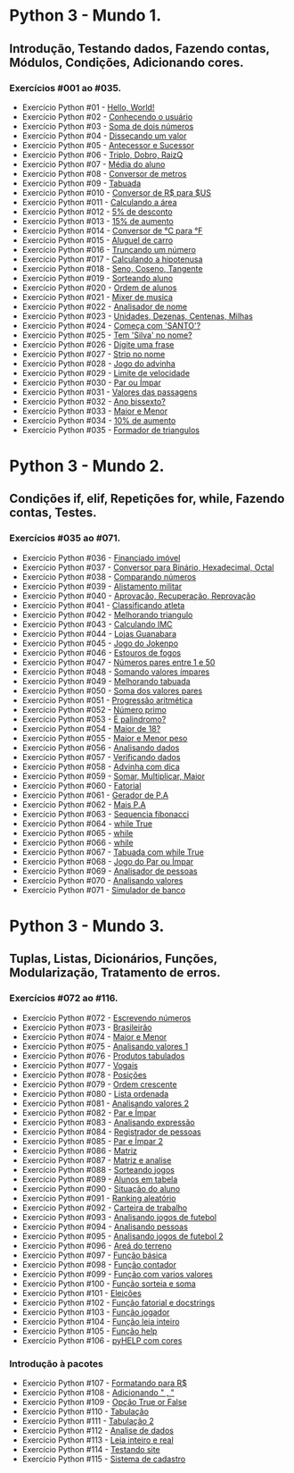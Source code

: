 # Python 3 - Mundo 1.
## Introdução, Testando dados, Fazendo contas, Módulos, Condições, Adicionando cores.
### Exercícios #001 ao #035.
- Exercício Python #01 - [Hello, World!](https://github.com/FelipePinheiroRegina/exerciciospython/blob/main/Python%203%20-%20Mundo%201/ex001.py)
- Exercício Python #02 - [Conhecendo o usuário](https://github.com/FelipePinheiroRegina/exerciciospython/blob/main/Python%203%20-%20Mundo%201/ex002.py)
- Exercício Python #03 - [Soma de dois números](https://github.com/FelipePinheiroRegina/exerciciospython/blob/main/Python%203%20-%20Mundo%201/ex003.py)
- Exercício Python #04 - [Dissecando um valor](https://github.com/FelipePinheiroRegina/exerciciospython/blob/main/Python%203%20-%20Mundo%201/ex004.py)
- Exercício Python #05 - [Antecessor e Sucessor](https://github.com/FelipePinheiroRegina/exerciciospython/blob/main/Python%203%20-%20Mundo%201/ex005.py)
- Exercício Python #06 - [Triplo, Dobro, RaizQ](https://github.com/FelipePinheiroRegina/exerciciospython/blob/main/Python%203%20-%20Mundo%201/ex006.py)
- Exercício Python #07 - [Média do aluno](https://github.com/FelipePinheiroRegina/exerciciospython/blob/main/Python%203%20-%20Mundo%201/ex007.py)
- Exercício Python #08 - [Conversor de metros](https://github.com/FelipePinheiroRegina/exerciciospython/blob/main/Python%203%20-%20Mundo%201/ex008.py)
- Exercício Python #09 - [Tabuada](https://github.com/FelipePinheiroRegina/exerciciospython/blob/main/Python%203%20-%20Mundo%201/ex009.py)
- Exercício Python #010 - [Conversor de R$ para $US](https://github.com/FelipePinheiroRegina/exerciciospython/blob/main/Python%203%20-%20Mundo%201/ex010.py)
- Exercício Python #011 - [Calculando a área](https://github.com/FelipePinheiroRegina/exerciciospython/blob/main/Python%203%20-%20Mundo%201/ex011.py)
- Exercício Python #012 - [5% de desconto](https://github.com/FelipePinheiroRegina/exerciciospython/blob/main/Python%203%20-%20Mundo%201/ex012.py)
- Exercício Python #013 - [15% de aumento](https://github.com/FelipePinheiroRegina/exerciciospython/blob/main/Python%203%20-%20Mundo%201/ex013.py)
- Exercício Python #014 - [Conversor de °C para °F](https://github.com/FelipePinheiroRegina/exerciciospython/blob/main/Python%203%20-%20Mundo%201/ex014.py)
- Exercício Python #015 - [Aluguel de carro](https://github.com/FelipePinheiroRegina/exerciciospython/blob/main/Python%203%20-%20Mundo%201/ex015.py)
- Exercício Python #016 - [Truncando um número](https://github.com/FelipePinheiroRegina/exerciciospython/blob/main/Python%203%20-%20Mundo%201/ex0116.py)
- Exercício Python #017 - [Calculando a hipotenusa](https://github.com/FelipePinheiroRegina/exerciciospython/blob/main/Python%203%20-%20Mundo%201/ex017.py)
- Exercício Python #018 - [Seno, Coseno, Tangente](https://github.com/FelipePinheiroRegina/exerciciospython/blob/main/Python%203%20-%20Mundo%201/ex018.py)
- Exercício Python #019 - [Sorteando aluno](https://github.com/FelipePinheiroRegina/exerciciospython/blob/main/Python%203%20-%20Mundo%201/ex019.py)
- Exercício Python #020 - [Ordem de alunos](https://github.com/FelipePinheiroRegina/exerciciospython/blob/main/Python%203%20-%20Mundo%201/ex020.py)
- Exercício Python #021 - [Mixer de musica](https://github.com/FelipePinheiroRegina/exerciciospython/blob/main/Python%203%20-%20Mundo%201/ex021.py)
- Exercício Python #022 - [Analisador de nome](https://github.com/FelipePinheiroRegina/exerciciospython/blob/main/Python%203%20-%20Mundo%201/ex022.py)
- Exercício Python #023 - [Unidades, Dezenas, Centenas, Milhas](https://github.com/FelipePinheiroRegina/exerciciospython/blob/main/Python%203%20-%20Mundo%201/ex023.py)
- Exercício Python #024 - [Começa com 'SANTO'?](https://github.com/FelipePinheiroRegina/exerciciospython/blob/main/Python%203%20-%20Mundo%201/ex024.py)
- Exercício Python #025 - [Tem 'Silva' no nome?](https://github.com/FelipePinheiroRegina/exerciciospython/blob/main/Python%203%20-%20Mundo%201/ex025.py)
- Exercício Python #026 - [Digite uma frase](https://github.com/FelipePinheiroRegina/exerciciospython/blob/main/Python%203%20-%20Mundo%201/ex026.py)
- Exercício Python #027 - [Strip no nome](https://github.com/FelipePinheiroRegina/exerciciospython/blob/main/Python%203%20-%20Mundo%201/ex027.py)
- Exercício Python #028 - [Jogo do advinha](https://github.com/FelipePinheiroRegina/exerciciospython/blob/main/Python%203%20-%20Mundo%201/ex028.py)
- Exercício Python #029 - [Limite de velocidade](https://github.com/FelipePinheiroRegina/exerciciospython/blob/main/Python%203%20-%20Mundo%201/ex029.py)
- Exercício Python #030 - [Par ou Ímpar](https://github.com/FelipePinheiroRegina/exerciciospython/blob/main/Python%203%20-%20Mundo%201/ex030.py)
- Exercício Python #031 - [Valores das passagens](https://github.com/FelipePinheiroRegina/exerciciospython/blob/main/Python%203%20-%20Mundo%201/ex031.py)
- Exercício Python #032 - [Ano bissexto?](https://github.com/FelipePinheiroRegina/exerciciospython/blob/main/Python%203%20-%20Mundo%201/ex032.py)
- Exercício Python #033 - [Maior e Menor](https://github.com/FelipePinheiroRegina/exerciciospython/blob/main/Python%203%20-%20Mundo%201/ex033.py)
- Exercício Python #034 - [10% de aumento](https://github.com/FelipePinheiroRegina/exerciciospython/blob/main/Python%203%20-%20Mundo%201/ex034.py)
- Exercício Python #035 - [Formador de triangulos](https://github.com/FelipePinheiroRegina/exerciciospython/blob/main/Python%203%20-%20Mundo%201/ex035.py)

# Python 3 - Mundo 2.
## Condições if, elif, Repetições for, while, Fazendo contas, Testes.
### Exercícios #035 ao #071.
- Exercício Python #036 - [Financiado imóvel](https://github.com/FelipePinheiroRegina/exerciciospython/blob/main/Python%203%20-%20Mundo%202/ex036.py)
- Exercício Python #037 - [Conversor para Binário, Hexadecimal, Octal](https://github.com/FelipePinheiroRegina/exerciciospython/blob/main/Python%203%20-%20Mundo%202/ex037.py)
- Exercício Python #038 - [Comparando números](https://github.com/FelipePinheiroRegina/exerciciospython/blob/main/Python%203%20-%20Mundo%202/ex038.py)
- Exercício Python #039 - [Alistamento militar](https://github.com/FelipePinheiroRegina/exerciciospython/blob/main/Python%203%20-%20Mundo%202/ex039.py)
- Exercício Python #040 - [Aprovação, Recuperação, Reprovação](https://github.com/FelipePinheiroRegina/exerciciospython/blob/main/Python%203%20-%20Mundo%202/ex040.py)
- Exercício Python #041 - [Classificando atleta](https://github.com/FelipePinheiroRegina/exerciciospython/blob/main/Python%203%20-%20Mundo%202/ex041.py)
- Exercício Python #042 - [Melhorando triangulo](https://github.com/FelipePinheiroRegina/exerciciospython/blob/main/Python%203%20-%20Mundo%202/ex042.py)
- Exercício Python #043 - [Calculando IMC](https://github.com/FelipePinheiroRegina/exerciciospython/blob/main/Python%203%20-%20Mundo%202/ex043.py)
- Exercício Python #044 - [Lojas Guanabara](https://github.com/FelipePinheiroRegina/exerciciospython/blob/main/Python%203%20-%20Mundo%202/ex044.py)
- Exercício Python #045 - [Jogo do Jokenpo](https://github.com/FelipePinheiroRegina/exerciciospython/blob/main/Python%203%20-%20Mundo%202/ex045.py)
- Exercício Python #046 - [Estouros de fogos](https://github.com/FelipePinheiroRegina/exerciciospython/blob/main/Python%203%20-%20Mundo%202/ex046.py)
- Exercício Python #047 - [Números pares entre 1 e 50](https://github.com/FelipePinheiroRegina/exerciciospython/blob/main/Python%203%20-%20Mundo%202/ex047.py)
- Exercício Python #048 - [Somando valores ímpares](https://github.com/FelipePinheiroRegina/exerciciospython/blob/main/Python%203%20-%20Mundo%202/ex048.py)
- Exercício Python #049 - [Melhorando tabuada](https://github.com/FelipePinheiroRegina/exerciciospython/blob/main/Python%203%20-%20Mundo%202/ex049.py)
- Exercício Python #050 - [Soma dos valores pares](https://github.com/FelipePinheiroRegina/exerciciospython/blob/main/Python%203%20-%20Mundo%202/ex050.py)
- Exercício Python #051 - [Progressão aritmética](https://github.com/FelipePinheiroRegina/exerciciospython/blob/main/Python%203%20-%20Mundo%202/ex051.py)
- Exercício Python #052 - [Número primo](https://github.com/FelipePinheiroRegina/exerciciospython/blob/main/Python%203%20-%20Mundo%202/ex052.py)
- Exercício Python #053 - [É palindromo?](https://github.com/FelipePinheiroRegina/exerciciospython/blob/main/Python%203%20-%20Mundo%202/ex053.py)
- Exercício Python #054 - [Maior de 18?](https://github.com/FelipePinheiroRegina/exerciciospython/blob/main/Python%203%20-%20Mundo%202/ex054.py)
- Exercício Python #055 - [Maior e Menor peso](https://github.com/FelipePinheiroRegina/exerciciospython/blob/main/Python%203%20-%20Mundo%202/ex055.py)
- Exercício Python #056 - [Analisando dados](https://github.com/FelipePinheiroRegina/exerciciospython/blob/main/Python%203%20-%20Mundo%202/ex056.py)
- Exercício Python #057 - [Verificando dados](https://github.com/FelipePinheiroRegina/exerciciospython/blob/main/Python%203%20-%20Mundo%202/ex057.py)
- Exercício Python #058 - [Advinha com dica](https://github.com/FelipePinheiroRegina/exerciciospython/blob/main/Python%203%20-%20Mundo%202/ex058.py)
- Exercício Python #059 - [Somar, Multiplicar, Maior](https://github.com/FelipePinheiroRegina/exerciciospython/blob/main/Python%203%20-%20Mundo%202/ex059.py)
- Exercício Python #060 - [Fatorial](https://github.com/FelipePinheiroRegina/exerciciospython/blob/main/Python%203%20-%20Mundo%202/ex060.py)
- Exercício Python #061 - [Gerador de P.A](https://github.com/FelipePinheiroRegina/exerciciospython/blob/main/Python%203%20-%20Mundo%202/ex061.py)
- Exercício Python #062 - [Mais P.A](https://github.com/FelipePinheiroRegina/exerciciospython/blob/main/Python%203%20-%20Mundo%202/ex062.py)
- Exercício Python #063 - [Sequencia fibonacci](https://github.com/FelipePinheiroRegina/exerciciospython/blob/main/Python%203%20-%20Mundo%202/ex063.py)
- Exercício Python #064 - [while True](https://github.com/FelipePinheiroRegina/exerciciospython/blob/main/Python%203%20-%20Mundo%202/ex064.py)
- Exercício Python #065 - [while](https://github.com/FelipePinheiroRegina/exerciciospython/blob/main/Python%203%20-%20Mundo%202/ex065.py)
- Exercício Python #066 - [while](https://github.com/FelipePinheiroRegina/exerciciospython/blob/main/Python%203%20-%20Mundo%202/ex066.py)
- Exercício Python #067 - [Tabuada com while True](https://github.com/FelipePinheiroRegina/exerciciospython/blob/main/Python%203%20-%20Mundo%202/ex067.py)
- Exercício Python #068 - [Jogo do Par ou Ímpar](https://github.com/FelipePinheiroRegina/exerciciospython/blob/main/Python%203%20-%20Mundo%202/ex068.py)
- Exercício Python #069 - [Analisador de pessoas](https://github.com/FelipePinheiroRegina/exerciciospython/blob/main/Python%203%20-%20Mundo%202/ex069.py)
- Exercício Python #070 - [Analisando valores](https://github.com/FelipePinheiroRegina/exerciciospython/blob/main/Python%203%20-%20Mundo%202/ex070.py)
- Exercício Python #071 - [Simulador de banco](https://github.com/FelipePinheiroRegina/exerciciospython/blob/main/Python%203%20-%20Mundo%202/ex071.py)

# Python 3 - Mundo 3.
## Tuplas, Listas, Dicionários, Funções, Modularização, Tratamento de erros.
### Exercícios #072 ao #116.
- Exercício Python #072 - [Escrevendo números](https://github.com/FelipePinheiroRegina/exerciciospython/blob/main/Python%203%20-%20Mundo%203/ex072.py)
- Exercício Python #073 - [Brasileirão](https://github.com/FelipePinheiroRegina/exerciciospython/blob/main/Python%203%20-%20Mundo%203/ex073.py)
- Exercício Python #074 - [Maior e Menor](https://github.com/FelipePinheiroRegina/exerciciospython/blob/main/Python%203%20-%20Mundo%203/ex074.py)
- Exercício Python #075 - [Analisando valores 1](https://github.com/FelipePinheiroRegina/exerciciospython/blob/main/Python%203%20-%20Mundo%203/ex075.py)
- Exercício Python #076 - [Produtos tabulados](https://github.com/FelipePinheiroRegina/exerciciospython/blob/main/Python%203%20-%20Mundo%203/ex076.py)
- Exercício Python #077 - [Vogais](https://github.com/FelipePinheiroRegina/exerciciospython/blob/main/Python%203%20-%20Mundo%203/ex077.py)
- Exercício Python #078 - [Posições](https://github.com/FelipePinheiroRegina/exerciciospython/blob/main/Python%203%20-%20Mundo%203/ex078.py)
- Exercício Python #079 - [Ordem crescente](https://github.com/FelipePinheiroRegina/exerciciospython/blob/main/Python%203%20-%20Mundo%203/ex079.py)
- Exercício Python #080 - [Lista ordenada](https://github.com/FelipePinheiroRegina/exerciciospython/blob/main/Python%203%20-%20Mundo%203/ex080.py)
- Exercício Python #081 - [Analisando valores 2](https://github.com/FelipePinheiroRegina/exerciciospython/blob/main/Python%203%20-%20Mundo%203/ex081.py)
- Exercício Python #082 - [Par e Ímpar](https://github.com/FelipePinheiroRegina/exerciciospython/blob/main/Python%203%20-%20Mundo%203/ex082.py)
- Exercício Python #083 - [Analisando expressão](https://github.com/FelipePinheiroRegina/exerciciospython/blob/main/Python%203%20-%20Mundo%203/ex083.py)
- Exercício Python #084 - [Registrador de pessoas](https://github.com/FelipePinheiroRegina/exerciciospython/blob/main/Python%203%20-%20Mundo%203/ex084.py)
- Exercício Python #085 - [Par e Ímpar 2](https://github.com/FelipePinheiroRegina/exerciciospython/blob/main/Python%203%20-%20Mundo%203/ex085.py)
- Exercício Python #086 - [Matriz](https://github.com/FelipePinheiroRegina/exerciciospython/blob/main/Python%203%20-%20Mundo%203/ex086.py)
- Exercício Python #087 - [Matriz e analise](https://github.com/FelipePinheiroRegina/exerciciospython/blob/main/Python%203%20-%20Mundo%203/ex087.py)
- Exercício Python #088 - [Sorteando jogos](https://github.com/FelipePinheiroRegina/exerciciospython/blob/main/Python%203%20-%20Mundo%203/ex088.py)
- Exercício Python #089 - [Alunos em tabela](https://github.com/FelipePinheiroRegina/exerciciospython/blob/main/Python%203%20-%20Mundo%203/ex089.py)
- Exercício Python #090 - [Situação do aluno](https://github.com/FelipePinheiroRegina/exerciciospython/blob/main/Python%203%20-%20Mundo%203/ex090.py)
- Exercício Python #091 - [Ranking aleatório](https://github.com/FelipePinheiroRegina/exerciciospython/blob/main/Python%203%20-%20Mundo%203/ex091.py)
- Exercício Python #092 - [Carteira de trabalho](https://github.com/FelipePinheiroRegina/exerciciospython/blob/main/Python%203%20-%20Mundo%203/ex092.py)
- Exercício Python #093 - [Analisando jogos de futebol](https://github.com/FelipePinheiroRegina/exerciciospython/blob/main/Python%203%20-%20Mundo%203/ex093.py)
- Exercício Python #094 - [Analisando pessoas](https://github.com/FelipePinheiroRegina/exerciciospython/blob/main/Python%203%20-%20Mundo%203/ex094.py)
- Exercício Python #095 - [Analisando jogos de futebol 2](https://github.com/FelipePinheiroRegina/exerciciospython/blob/main/Python%203%20-%20Mundo%203/ex095.py)
- Exercício Python #096 - [Areá do terreno](https://github.com/FelipePinheiroRegina/exerciciospython/blob/main/Python%203%20-%20Mundo%203/ex096.py)
- Exercício Python #097 - [Função básica](https://github.com/FelipePinheiroRegina/exerciciospython/blob/main/Python%203%20-%20Mundo%203/ex097.py)
- Exercício Python #098 - [Função contador](https://github.com/FelipePinheiroRegina/exerciciospython/blob/main/Python%203%20-%20Mundo%203/ex098.py)
- Exercício Python #099 - [Função com varios valores](https://github.com/FelipePinheiroRegina/exerciciospython/blob/main/Python%203%20-%20Mundo%203/ex099.py)
- Exercício Python #100 - [Função sorteia e soma](https://github.com/FelipePinheiroRegina/exerciciospython/blob/main/Python%203%20-%20Mundo%203/ex100.py)
- Exercício Python #101 - [Eleições](https://github.com/FelipePinheiroRegina/exerciciospython/blob/main/Python%203%20-%20Mundo%203/ex101.py)
- Exercício Python #102 - [Função fatorial e docstrings](https://github.com/FelipePinheiroRegina/exerciciospython/blob/main/Python%203%20-%20Mundo%203/ex102.py)
- Exercício Python #103 - [Função jogador](https://github.com/FelipePinheiroRegina/exerciciospython/blob/main/Python%203%20-%20Mundo%203/ex103.py)
- Exercício Python #104 - [Função leia inteiro](https://github.com/FelipePinheiroRegina/exerciciospython/blob/main/Python%203%20-%20Mundo%203/ex104.py)
- Exercício Python #105 - [Função help](https://github.com/FelipePinheiroRegina/exerciciospython/blob/main/Python%203%20-%20Mundo%203/ex105.py)
- Exercício Python #106 - [pyHELP com cores](https://github.com/FelipePinheiroRegina/exerciciospython/blob/main/Python%203%20-%20Mundo%203/ex106.py)
### Introdução à pacotes
- Exercício Python #107 - [Formatando para R$](https://github.com/FelipePinheiroRegina/exerciciospython/blob/main/Python%203%20-%20Mundo%203/ex107.py)
- Exercício Python #108 - [Adicionando " , "](https://github.com/FelipePinheiroRegina/exerciciospython/blob/main/Python%203%20-%20Mundo%203/ex108.py)
- Exercício Python #109 - [Opção True or False](https://github.com/FelipePinheiroRegina/exerciciospython/blob/main/Python%203%20-%20Mundo%203/ex109.py)
- Exercício Python #110 - [Tabulação](https://github.com/FelipePinheiroRegina/exerciciospython/blob/main/Python%203%20-%20Mundo%203/ex110.py)
- Exercício Python #111 - [Tabulação 2](https://github.com/FelipePinheiroRegina/exerciciospython/blob/main/Python%203%20-%20Mundo%203/ex111.py)
- Exercício Python #112 - [Analise de dados](https://github.com/FelipePinheiroRegina/exerciciospython/blob/main/Python%203%20-%20Mundo%203/ex112.py)
- Exercício Python #113 - [Leia inteiro e real](https://github.com/FelipePinheiroRegina/exerciciospython/blob/main/Python%203%20-%20Mundo%203/ex113.py)
- Exercício Python #114 - [Testando site](https://github.com/FelipePinheiroRegina/exerciciospython/blob/main/Python%203%20-%20Mundo%203/ex114.py)
- Exercício Python #115 - [Sistema de cadastro](https://github.com/FelipePinheiroRegina/exerciciospython/blob/main/Python%203%20-%20Mundo%203/ex115.py)
